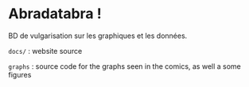 # Abradatabra !

BD de vulgarisation sur les graphiques et les données.

`docs/` : website source

`graphs` : source code for the graphs seen in the comics, as well a some figures